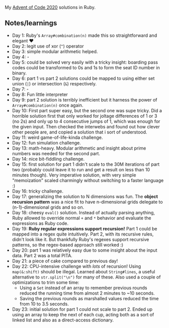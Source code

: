 My [Advent of Code 2020](https://adventofcode.com/2020/) solutions in Ruby.

## Notes/learnings

- Day 1: Ruby's `Array#combination(n)` made this so straightforward and elegant ❤️
- Day 2: legit use of xor (`^`) operator
- Day 3: simple modular arithmetic helped.
- Day 4: -
- Day 5: could be solved very easily with a tricky insight: boarding pass codes could be transformed to 0s and 1s to form the seat ID number in binary.
- Day 6: part 1 vs part 2 solutions could be mapped to using either set union (`|`) or intersection (`&`) respectively.
- Day 7: -
- Day 8: Fun little interpreter
- Day 9: part 2 solution is terribly inefficient but it harness the power of `Array#combination(n)` once again.
- Day 10: First part super easy, but the second one was supe tricky. Did a horrible solution first that only worked for joltage differences of 1 or 3 (no 2s) and only up to 4 consecutive jumps of 1, which was enough for the given input. Then checked the interwebs and found out how clever other people are, and copied a solution that i sort of understood.
- Day 11: weird game-of-life-kinda challenge.
- Day 12: fun simulation challenge.
- Day 13: math-heavy. Modular arithmetic and insight about prime numbers was needed for the second part.
- Day 14: nice bit-fiddling challenge.
- Day 15: first solution for part 1 didn't scale to the 30M iterations of part two (probably could leave it to run and get a result on less than 10 minutes though). Very imperative solution, with very simple "memoization" scaled charmingly without switching to a faster language :)
- Day 16: tricky challenge.
- Day 17: generalizing the solution to N dimensions was fun. The **object recursion pattern** was a nice fit to have n-dimensional grids delegate to (n-1)-dimensional grids and so on.
- Day 18: cheesy `eval()` solution. Instead of actually parsing anything, Ruby allowed to override normal `+` and `*` behavior and evaluate the expressions as Ruby code.
- Day 19: **Ruby regular expressions support recursion!** Part 1 could be mapped into a regex quite intuitively. Part 2, with its recursive rules, didn't look like it. But thankfully Ruby's regexes support recursive patterns, so the regex-based approach still worked :)
- Day 20: part 1 was relatively easy due to some insight about the input data. Part 2 was a total PITA.
- Day 21: a piece of cake compared to previous day!
- Day 22: CPU-intensive challenge with *lots* of recursion! Using `map(&:shift)` should be illegal. Learned about `String#lines`, a useful alternative to `str.split("\n")` for many of these. Also used a couple of optimizations to trim some time:
    - Using a `Set` instead of an array to remember previous rounds reduced the running time from almost 2 minutes to ~10 seconds.
    - Saving the previous rounds as marshalled values reduced the time from 10 to 3.5 seconds.
- Day 23: initial solution for part 1 could not scale to part 2. Ended up using an array to keep the next of each cup, acting both as a sort of linked list and also as a direct-access dictionary.
